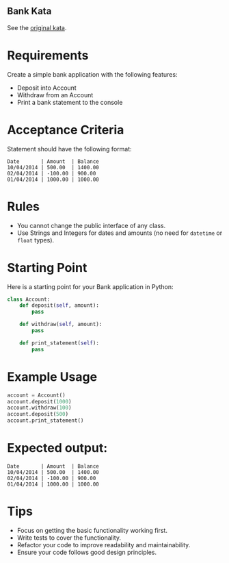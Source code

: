 Bank Kata
---------
See the [original kata](https://www.codurance.com/katas/bank).

# Requirements
Create a simple bank application with the following features:

* Deposit into Account
* Withdraw from an Account
* Print a bank statement to the console

# Acceptance Criteria
Statement should have the following format:
```text
Date       | Amount  | Balance
10/04/2014 | 500.00  | 1400.00
02/04/2014 | -100.00 | 900.00
01/04/2014 | 1000.00 | 1000.00
```

# Rules
* You cannot change the public interface of any class.
* Use Strings and Integers for dates and amounts (no need for `datetime` or `float` types).

# Starting Point
Here is a starting point for your Bank application in Python:

```python
class Account:
    def deposit(self, amount):
        pass

    def withdraw(self, amount):
        pass

    def print_statement(self):
        pass

```
		
# Example Usage
```python
account = Account()
account.deposit(1000)
account.withdraw(100)
account.deposit(500)
account.print_statement()
```

# Expected output:

```text
Date       | Amount  | Balance
10/04/2014 | 500.00  | 1400.00
02/04/2014 | -100.00 | 900.00
01/04/2014 | 1000.00 | 1000.00
```
		
# Tips
* Focus on getting the basic functionality working first.
* Write tests to cover the functionality.
* Refactor your code to improve readability and maintainability.
* Ensure your code follows good design principles.
